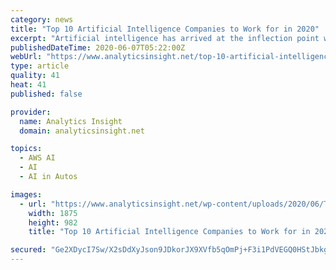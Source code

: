 ```yaml
---
category: news
title: "Top 10 Artificial Intelligence Companies to Work for in 2020"
excerpt: "Artificial intelligence has arrived at the inflection point where it’s to a lesser degree ... Alexa, the organization’s AI language assistant, integrated into its echo speaker series, is notable around the world. However, Amazon Web Services (AWS), a set of machine learning programs and pre-trained AI services for organizations, hasn ..."
publishedDateTime: 2020-06-07T05:22:00Z
webUrl: "https://www.analyticsinsight.net/top-10-artificial-intelligence-companies-to-work-for-in-2020/"
type: article
quality: 41
heat: 41
published: false

provider:
  name: Analytics Insight
  domain: analyticsinsight.net

topics:
  - AWS AI
  - AI
  - AI in Autos

images:
  - url: "https://www.analyticsinsight.net/wp-content/uploads/2020/06/Top-10-Artificial-Intelligence-Companies-to-Work-for-in-2020.png"
    width: 1875
    height: 982
    title: "Top 10 Artificial Intelligence Companies to Work for in 2020"

secured: "Ge2XDycI7Sw/X2sDdXyJson9JDkorJX9XVfb5qOmPj+F3i1PdVEGQ0HStJbkgQ7SwzBg9bNXA6dULAX6qJtup9d585IQVuGHCdcyakfpKtx1FAyp6BPr0f1jJkQSLRzqNPk0LPbp29IX7PGATbLR9dSwIuANy44HIoFo3cMl7f7oKIBr8TzwHIm/sJL3vBEsX7bJJ7W7Sff1Q83TA6sbbFb6Ex/jSS7bqlSFo47u4a/Cr3N3obPJfvNff3jKBz0Wh4C4TxDWxZwOoc0iQPOo+GSqBT8GTSvnVdoETpeScdJxqaGxd72um4RSSypq4U5U4RHwGg/CqIQHFNA8JHSh6Q2brELOlx4FrmoGVKOPyLoeMd81FFfp/ihuLHj6pqeO6khxXvazsv7qnRkToT8bAce2impvs8cZrmizyXbjYR80hlR1yZ20ByNSm5HnLCpdL2FfZNmmfSyvHul6XweGg1wRGpZsNuGiQxxndPtn3tA=;Eabm3Cbsu0H5aHJ/ohzJ0g=="
---
```


